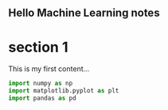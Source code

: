 ## Hello Machine Learning notes
# section 1

This is my first content...

```python
import numpy as np  
import matplotlib.pyplot as plt  
import pandas as pd  
```